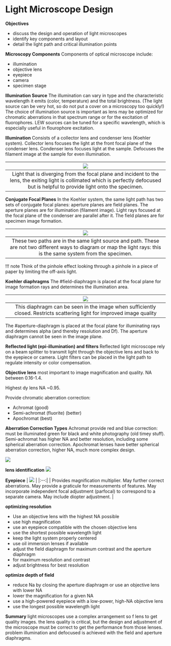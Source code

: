 <!-- 20220829T13:05 -->
# Light Microscope Design
**Objectives**
- discuss the design and operation of light microscopes
- identify key components and layout
- detail the light path and critical illumination points

**Microscopy Components**
Components of optical microscope include:
- illumination
- objective lens
- eyepiece
- camera
- specimen stage

**Illumination Source**
The illumination can vary in type and the characteristic wavelength it emits (color, temperature) and the total brightness.
(The light source can be very hot, so do not put a cover on a microscopy too quickly!)
The choice of illumination source is important as lens may be optimized for chromatic aberrations in that spectrum range or for the excitation of fluorophores.
LEW sources can be tuned for a specific wavelength, which is especially useful in flourophore excitation.

**Illumination**
Consists of a collector lens and condenser lens (Koehler system).
Collector lens focuses the light at the front focal plane of the condenser lens.
Condenser lens focuses light at the sample.
Defocuses the filament image at the sample for even illumination.

| ![](../../../attachments/engr-837-001-materials-characterization-methods/illumination_220830_154945_EST.png) |
|:--:|
| Light that is diverging from the focal plane and incident to the lens, the exiting light is collimated which is perfectly defocused but is helpful to provide light onto the specimen. |

**Conjugate Focal Planes**
In the Koehler system, the same light path has two sets of conjugate focal planes: aperture planes are field planes.
The aperture planes are for illumination (filament image).
Light rays focused at the focal plane of the condenser are parallel after it.
The field planes are for specimen image formation.

| ![](../../../attachments/engr-837-001-materials-characterization-methods/conjugate_focal_planes_220830_155019_EST.png) |
|:--:|
| These two paths are in the same light source and path. These are not two different ways to diagram or map the light rays: this is the same system from the specimen. |

!!! note
    Think of the pinhole effect looking through a pinhole in a piece of paper by limiting the off-axis light.

**Koehler diaphragms**
The #field-diaphragm is placed at the focal plane for image formation rays and determines the illumination area.

| ![](../../../attachments/engr-837-001-materials-characterization-methods/koehler_diaphragm_220830_155108_EST.png) |
|:--:|
| This diaphragm can be seen in the image when sufficiently closed. Restricts scattering light for improved image quality |

The #aperture-diaphragm is placed at the focal plane for illuminating rays and determines alpha (and thereby resolution and Df).
The aperture diaphragm cannot be seen in the image plane.

**Reflected light (epi-illumination) and filters**
Reflected light microscope rely on a beam splitter to transmit light through the objective lens and back to the eyepiece or camera.
Light filters can be placed in the light path to regulate intensity or color compensation.

**Objective lens**
most important to image magnification and quality.
NA between 0.16-1.4.

Highest dy lens NA ~0.95.

Provide chromatic aberration correction:
- Achromat (good)
- Semi-achromat (fluorite) (better)
- Apochromat (best)

**Aberration Correction Types**
Achromat provide red and blue correction: must be illuminated green for black and white photography (old timey stuff).
Semi-achromat has higher NA and better resolution, including some spherical aberration correction.
Apochromat lenses have better spherical aberration correction, higher NA, much more complex design.

![](../../../attachments/engr-837-001-materials-characterization-methods/aberration_correction_types_220830_155213_EST.png)


**lens identification**
![](../../../attachments/engr-837-001-materials-characterization-methods/lens_identification_220830_155348_EST.png)

**Eyepiece**
| ![](../../../attachments/engr-837-001-materials-characterization-methods/eyepiece_220830_155535_EST.png) |
|:--:|
| Provides magnification multiplier. May further correct aberrations. May provide a graticule for measurements of features. May incorporate independent focal adjustment (parfocal) to correspond to a separate camera. May include diopter adjustment. |

**optimizing resolution**
- Use an objective lens with the highest NA possible
- use high magnification
- use an eyepiece compatible with the chosen objective lens
- use the shortest possible wavelength light
- keep the light system properly centered
- use oil immersion lenses if available
- adjust the field diaphragm for maximum contrast and the aperture diaphragm
- for maximum resolution and contrast
- adjust brightness for best resolution

**optimize depth of field**
- reduce Na by closing the aperture diaphragm or use an objective lens with lower NA
- lower the magnification for a given NA
- use a high-powered eyepiece with a low-power, high-NA objective lens
- use the longest possible wavelength light

**Summary**
light microscopes use a complex arrangement so f lens to get quality images.
the lens quality is critical, but the design and adjustment of the microscope must be correct to get the performance from those lenses.
problem illumination and defocused is achieved with the field and aperture diaphragms.